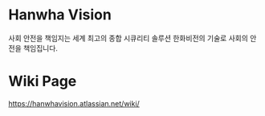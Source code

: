 # Hanwha Vision

사회 안전을 책임지는 세계 최고의 종합 시큐리티 솔루션 한화비전의 기술로 사회의 안전을 책임집니다.

# Wiki Page

https://hanwhavision.atlassian.net/wiki/
